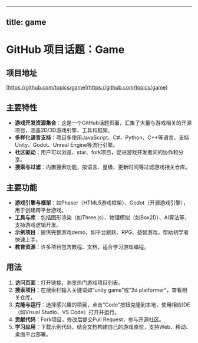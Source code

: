 
---
title: game
---

# GitHub 项目话题：Game

## 项目地址
[https://github.com/topics/game](https://github.com/topics/game)

## 主要特性
- **游戏开发资源集合**：这是一个GitHub话题页面，汇集了大量与游戏相关的开源项目，涵盖2D/3D游戏引擎、工具和框架。
- **多样化语言支持**：项目多使用JavaScript、C#、Python、C++等语言，支持Unity、Godot、Unreal Engine等流行引擎。
- **社区驱动**：用户可以浏览、star、fork项目，促进游戏开发者间的协作和分享。
- **搜索与过滤**：内置搜索功能，按语言、星级、更新时间等过滤游戏相关仓库。

## 主要功能
- **游戏引擎与框架**：如Phaser（HTML5游戏框架）、Godot（开源游戏引擎），用于创建跨平台游戏。
- **工具与库**：包括图形渲染（如Three.js）、物理模拟（如Box2D）、AI算法等，支持游戏逻辑开发。
- **示例项目**：提供完整游戏demo，如平台跳跃、RPG、益智游戏，帮助初学者快速上手。
- **教育资源**：许多项目包含教程、文档，适合学习游戏编程。

## 用法
1. **访问页面**：打开链接，浏览热门游戏项目列表。
2. **搜索项目**：在搜索栏输入关键词如“unity game”或“2d platformer”，查看相关仓库。
3. **克隆与运行**：选择感兴趣的项目，点击“Code”按钮克隆到本地，使用相应IDE（如Visual Studio、VS Code）打开并运行。
4. **贡献代码**：Fork项目，修改后提交Pull Request，参与开源社区。
5. **学习应用**：下载示例代码，结合文档构建自己的游戏原型，支持Web、移动、桌面平台部署。